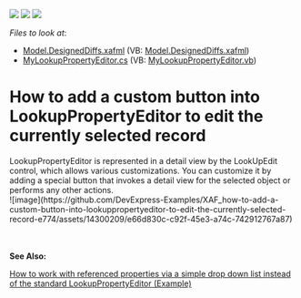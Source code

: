 <!-- default badges list -->
![](https://img.shields.io/endpoint?url=https://codecentral.devexpress.com/api/v1/VersionRange/128587367/18.2.3%2B)
[![](https://img.shields.io/badge/Open_in_DevExpress_Support_Center-FF7200?style=flat-square&logo=DevExpress&logoColor=white)](https://supportcenter.devexpress.com/ticket/details/E774)
[![](https://img.shields.io/badge/📖_How_to_use_DevExpress_Examples-e9f6fc?style=flat-square)](https://docs.devexpress.com/GeneralInformation/403183)
<!-- default badges end -->
<!-- default file list -->
*Files to look at*:

* [Model.DesignedDiffs.xafml](./CS/WinSolution.Module.Win/Model.DesignedDiffs.xafml) (VB: [Model.DesignedDiffs.xafml](./VB/WinSolution.Module.Win/Model.DesignedDiffs.xafml))
* [MyLookupPropertyEditor.cs](./CS/WinSolution.Module.Win/MyLookupPropertyEditor.cs) (VB: [MyLookupPropertyEditor.vb](./VB/WinSolution.Module.Win/MyLookupPropertyEditor.vb))
<!-- default file list end -->
# How to add a custom button into LookupPropertyEditor to edit the currently selected record


<p>
LookupPropertyEditor is represented in a detail view by the LookUpEdit control, which allows various customizations. You can customize it by adding a special button that invokes a detail view for the selected object or performs any other actions.<br />
  ![image](https://github.com/DevExpress-Examples/XAF_how-to-add-a-custom-button-into-lookuppropertyeditor-to-edit-the-currently-selected-record-e774/assets/14300209/e66d830c-c92f-45e3-a74c-742912767a87)

  <br /><br /><strong>See Also:</strong></p>
<p><a href="https://www.devexpress.com/Support/Center/p/e1101">How to work with referenced properties via a simple drop down list instead of the standard LookupPropertyEditor (Example)</a></p>

<br/>


